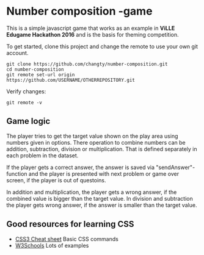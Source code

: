 # Number composition -game
This is a simple javascript game that works as an example in **ViLLE Edugame Hackathon 2016** and is the basis for theming competition. 

To get started, clone this project and change the remote to use your own git account. 
```
git clone https://github.com/changty/number-composition.git
cd number-composition
git remote set-url origin https://github.com/USERNAME/OTHERREPOSITORY.git
```

Verify changes: 
```
git remote -v
```

## Game logic
The player tries to get the target value shown on the play area using numbers given in options. There operation to combine numbers can be addition, subtraction, division or multiplication. That is defined separately in each problem in the dataset.

If the player gets a correct answer, the answer is saved via "sendAnswer"-function and the player is presented with next problem or game over screen, if the player is out of questoins. 

In addition and multiplication, the player gets a wrong answer, if the combined value is bigger than the target value. In division and subtraction the player gets wrong answer, if the answer is smaller than the target value.


## Good resources for learning CSS
* [CSS3 Cheat sheet](http://www.lesliefranke.com/files/reference/csscheatsheet.html) Basic CSS commands
* [W3Schools](http://www.w3schools.com/css/) Lots of examples  
